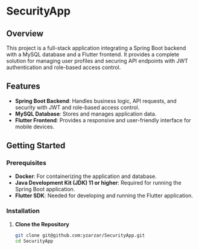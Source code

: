 # SecurityApp

## Overview

This project is a full-stack application integrating a Spring Boot backend with a MySQL database and a Flutter frontend. It provides a complete solution for managing user profiles and securing API endpoints with JWT authentication and role-based access control.

## Features

- **Spring Boot Backend**: Handles business logic, API requests, and security with JWT and role-based access control.
- **MySQL Database**: Stores and manages application data.
- **Flutter Frontend**: Provides a responsive and user-friendly interface for mobile devices.

## Getting Started

### Prerequisites

- **Docker**: For containerizing the application and database.
- **Java Development Kit (JDK) 11 or higher**: Required for running the Spring Boot application.
- **Flutter SDK**: Needed for developing and running the Flutter application.

### Installation

1. **Clone the Repository**

   ```bash
   git clone git@github.com:yzarzar/SecurityApp.git
   cd SecurityApp
